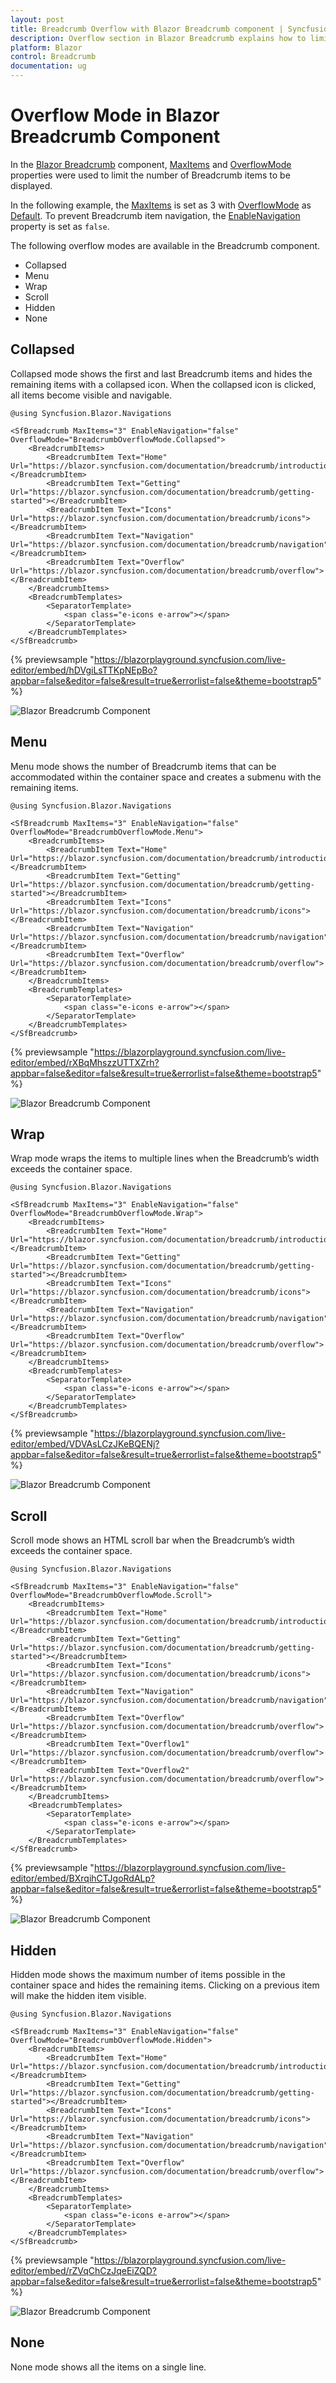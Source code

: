 ```yaml
---
layout: post
title: Breadcrumb Overflow with Blazor Breadcrumb component | Syncfusion
description: Overflow section in Blazor Breadcrumb explains how to limit the number of Breadcrumb items to be displayed.
platform: Blazor
control: Breadcrumb
documentation: ug
---
```


# Overflow Mode in Blazor Breadcrumb Component

In the [Blazor Breadcrumb](https://www.syncfusion.com/blazor-components/blazor-breadcrumb) component, [MaxItems](https://help.syncfusion.com/cr/blazor/Syncfusion.Blazor.Navigations.SfBreadcrumb.html#Syncfusion_Blazor_Navigations_SfBreadcrumb_MaxItems) and [OverflowMode](https://help.syncfusion.com/cr/blazor/Syncfusion.Blazor.Navigations.SfBreadcrumb.html#Syncfusion_Blazor_Navigations_SfBreadcrumb_OverflowMode) properties were used to limit the number of Breadcrumb items to be displayed.

In the following example, the [MaxItems](https://help.syncfusion.com/cr/blazor/Syncfusion.Blazor.Navigations.SfBreadcrumb.html#Syncfusion_Blazor_Navigations_SfBreadcrumb_MaxItems) is set as 3 with [OverflowMode](https://help.syncfusion.com/cr/blazor/Syncfusion.Blazor.Navigations.SfBreadcrumb.html#Syncfusion_Blazor_Navigations_SfBreadcrumb_OverflowMode) as [Default](https://help.syncfusion.com/cr/blazor/Syncfusion.Blazor.Navigations.BreadcrumbOverflowMode.html#Syncfusion_Blazor_Navigations_BreadcrumbOverflowMode_Default). To prevent Breadcrumb item navigation, the [EnableNavigation](https://help.syncfusion.com/cr/blazor/Syncfusion.Blazor.Navigations.SfBreadcrumb.html#Syncfusion_Blazor_Navigations_SfBreadcrumb_EnableNavigation) property is set as `false`.

The following overflow modes are available in the Breadcrumb component.

* Collapsed
* Menu
* Wrap
* Scroll
* Hidden
* None

## Collapsed

Collapsed mode shows the first and last Breadcrumb items and hides the remaining items with a collapsed icon. When the collapsed icon is clicked, all items become visible and navigable.

```cshtml
@using Syncfusion.Blazor.Navigations

<SfBreadcrumb MaxItems="3" EnableNavigation="false" OverflowMode="BreadcrumbOverflowMode.Collapsed">
    <BreadcrumbItems>
        <BreadcrumbItem Text="Home" Url="https://blazor.syncfusion.com/documentation/breadcrumb/introduction"></BreadcrumbItem>
        <BreadcrumbItem Text="Getting" Url="https://blazor.syncfusion.com/documentation/breadcrumb/getting-started"></BreadcrumbItem>
        <BreadcrumbItem Text="Icons" Url="https://blazor.syncfusion.com/documentation/breadcrumb/icons"></BreadcrumbItem>
        <BreadcrumbItem Text="Navigation" Url="https://blazor.syncfusion.com/documentation/breadcrumb/navigation"></BreadcrumbItem>
        <BreadcrumbItem Text="Overflow" Url="https://blazor.syncfusion.com/documentation/breadcrumb/overflow"></BreadcrumbItem>
    </BreadcrumbItems>
    <BreadcrumbTemplates>
        <SeparatorTemplate>
            <span class="e-icons e-arrow"></span>
        </SeparatorTemplate>
    </BreadcrumbTemplates>
</SfBreadcrumb>
```
{% previewsample "https://blazorplayground.syncfusion.com/live-editor/embed/hDVgiLsTTKpNEpBo?appbar=false&editor=false&result=true&errorlist=false&theme=bootstrap5" %}

![Blazor Breadcrumb Component](./images/breadcrumb-collapsed.png)

## Menu

Menu mode shows the number of Breadcrumb items that can be accommodated within the container space and creates a submenu with the remaining items.

```cshtml
@using Syncfusion.Blazor.Navigations

<SfBreadcrumb MaxItems="3" EnableNavigation="false" OverflowMode="BreadcrumbOverflowMode.Menu">
    <BreadcrumbItems>
        <BreadcrumbItem Text="Home" Url="https://blazor.syncfusion.com/documentation/breadcrumb/introduction"></BreadcrumbItem>
        <BreadcrumbItem Text="Getting" Url="https://blazor.syncfusion.com/documentation/breadcrumb/getting-started"></BreadcrumbItem>
        <BreadcrumbItem Text="Icons" Url="https://blazor.syncfusion.com/documentation/breadcrumb/icons"></BreadcrumbItem>
        <BreadcrumbItem Text="Navigation" Url="https://blazor.syncfusion.com/documentation/breadcrumb/navigation"></BreadcrumbItem>
        <BreadcrumbItem Text="Overflow" Url="https://blazor.syncfusion.com/documentation/breadcrumb/overflow"></BreadcrumbItem>
    </BreadcrumbItems>
    <BreadcrumbTemplates>
        <SeparatorTemplate>
            <span class="e-icons e-arrow"></span>
        </SeparatorTemplate>
    </BreadcrumbTemplates>
</SfBreadcrumb>
```
{% previewsample "https://blazorplayground.syncfusion.com/live-editor/embed/rXBqMhszzUTTXZrh?appbar=false&editor=false&result=true&errorlist=false&theme=bootstrap5" %}

![Blazor Breadcrumb Component](./images/breadcrumb-menu.png)

## Wrap

Wrap mode wraps the items to multiple lines when the Breadcrumb’s width exceeds the container space.

```cshtml
@using Syncfusion.Blazor.Navigations

<SfBreadcrumb MaxItems="3" EnableNavigation="false" OverflowMode="BreadcrumbOverflowMode.Wrap">
    <BreadcrumbItems>
        <BreadcrumbItem Text="Home" Url="https://blazor.syncfusion.com/documentation/breadcrumb/introduction"></BreadcrumbItem>
        <BreadcrumbItem Text="Getting" Url="https://blazor.syncfusion.com/documentation/breadcrumb/getting-started"></BreadcrumbItem>
        <BreadcrumbItem Text="Icons" Url="https://blazor.syncfusion.com/documentation/breadcrumb/icons"></BreadcrumbItem>
        <BreadcrumbItem Text="Navigation" Url="https://blazor.syncfusion.com/documentation/breadcrumb/navigation"></BreadcrumbItem>
        <BreadcrumbItem Text="Overflow" Url="https://blazor.syncfusion.com/documentation/breadcrumb/overflow"></BreadcrumbItem>
    </BreadcrumbItems>
    <BreadcrumbTemplates>
        <SeparatorTemplate>
            <span class="e-icons e-arrow"></span>
        </SeparatorTemplate>
    </BreadcrumbTemplates>
</SfBreadcrumb>
```
{% previewsample "https://blazorplayground.syncfusion.com/live-editor/embed/VDVAsLCzJKeBQENj?appbar=false&editor=false&result=true&errorlist=false&theme=bootstrap5" %}

![Blazor Breadcrumb Component](./images/breadcrumb-wrap.png)

## Scroll

Scroll mode shows an HTML scroll bar when the Breadcrumb’s width exceeds the container space.

```cshtml
@using Syncfusion.Blazor.Navigations

<SfBreadcrumb MaxItems="3" EnableNavigation="false" OverflowMode="BreadcrumbOverflowMode.Scroll">
    <BreadcrumbItems>
        <BreadcrumbItem Text="Home" Url="https://blazor.syncfusion.com/documentation/breadcrumb/introduction"></BreadcrumbItem>
        <BreadcrumbItem Text="Getting" Url="https://blazor.syncfusion.com/documentation/breadcrumb/getting-started"></BreadcrumbItem>
        <BreadcrumbItem Text="Icons" Url="https://blazor.syncfusion.com/documentation/breadcrumb/icons"></BreadcrumbItem>
        <BreadcrumbItem Text="Navigation" Url="https://blazor.syncfusion.com/documentation/breadcrumb/navigation"></BreadcrumbItem>
        <BreadcrumbItem Text="Overflow" Url="https://blazor.syncfusion.com/documentation/breadcrumb/overflow"></BreadcrumbItem>
        <BreadcrumbItem Text="Overflow1" Url="https://blazor.syncfusion.com/documentation/breadcrumb/overflow"></BreadcrumbItem>
        <BreadcrumbItem Text="Overflow2" Url="https://blazor.syncfusion.com/documentation/breadcrumb/overflow"></BreadcrumbItem>
    </BreadcrumbItems>
    <BreadcrumbTemplates>
        <SeparatorTemplate>
            <span class="e-icons e-arrow"></span>
        </SeparatorTemplate>
    </BreadcrumbTemplates>
</SfBreadcrumb>
```
{% previewsample "https://blazorplayground.syncfusion.com/live-editor/embed/BXrqihCTJgoRdALp?appbar=false&editor=false&result=true&errorlist=false&theme=bootstrap5" %}

![Blazor Breadcrumb Component](./images/breadcrumb-scroll.png)

## Hidden

Hidden mode shows the maximum number of items possible in the container space and hides the remaining items. Clicking on a previous item will make the hidden item visible.

```cshtml
@using Syncfusion.Blazor.Navigations

<SfBreadcrumb MaxItems="3" EnableNavigation="false" OverflowMode="BreadcrumbOverflowMode.Hidden">
    <BreadcrumbItems>
        <BreadcrumbItem Text="Home" Url="https://blazor.syncfusion.com/documentation/breadcrumb/introduction"></BreadcrumbItem>
        <BreadcrumbItem Text="Getting" Url="https://blazor.syncfusion.com/documentation/breadcrumb/getting-started"></BreadcrumbItem>
        <BreadcrumbItem Text="Icons" Url="https://blazor.syncfusion.com/documentation/breadcrumb/icons"></BreadcrumbItem>
        <BreadcrumbItem Text="Navigation" Url="https://blazor.syncfusion.com/documentation/breadcrumb/navigation"></BreadcrumbItem>
        <BreadcrumbItem Text="Overflow" Url="https://blazor.syncfusion.com/documentation/breadcrumb/overflow"></BreadcrumbItem>
    </BreadcrumbItems>
    <BreadcrumbTemplates>
        <SeparatorTemplate>
            <span class="e-icons e-arrow"></span>
        </SeparatorTemplate>
    </BreadcrumbTemplates>
</SfBreadcrumb>
```
{% previewsample "https://blazorplayground.syncfusion.com/live-editor/embed/rZVqChCzJqeEiZQD?appbar=false&editor=false&result=true&errorlist=false&theme=bootstrap5" %}

![Blazor Breadcrumb Component](./images/bread-overflow-hidden.png)

## None

None mode shows all the items on a single line.